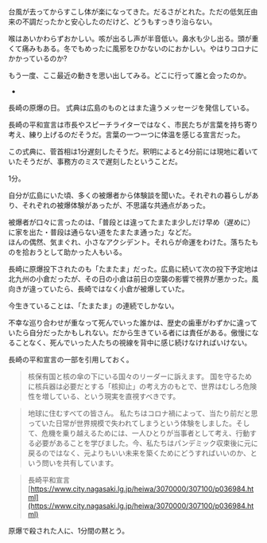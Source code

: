 台風が去ってからすこし体が楽になってきた。だるさがとれた。ただの低気圧由来の不調だったかと安心したのだけど、どうもすっきり治らない。

喉はあいかわらずおかしい。咳が出るし声が半音低い。鼻水も少し出る。頭が重くて痛みもある。冬でもめったに風邪をひかないのにおかしい。やはりコロナにかかっているのか?

もう一度、ここ最近の動きを思い出してみる。どこに行って誰と会ったのか。

-

長崎の原爆の日。
式典は広島のものとはまた違うメッセージを発信している。

長崎の平和宣言は市長やスピーチライターではなく、市民たちが言葉を持ち寄り考え、練り上げるのだそうだ。言葉の一つ一つに体温を感じる宣言だった。

この式典に、菅首相は1分遅刻したそうだ。釈明によると4分前には現地に着いていたそうだが、事務方のミスで遅刻したということだ。

1分。

自分が広島にいた頃、多くの被爆者から体験談を聞いた。それぞれの暮らしがあり、それぞれの被爆体験があったが、不思議な共通点があった。

被爆者が口々に言ったのは、「普段とは違ってたまたま少しだけ早め（遅めに）に家を出た・普段は通らない道をたまたま通った」などだ。  
ほんの偶然、気まぐれ、小さなアクシデント。それらが命運をわけた。落ちたものを拾おうとして助かった人もいる。

長崎に原爆投下されたのも「たまたま」だった。広島に続いて次の投下予定地は北九州の小倉だったが、その日の小倉は前日の空襲の影響で視界が悪かった。風向きが違っていたら、長崎ではなく小倉が被爆していた。

今生きていることは、「たまたま」の連続でしかない。

不幸な巡り合わせが重なって死んでいった誰かは、歴史の歯車がわずかに違っていたら自分だったかもしれない。だから生きている者には責任がある。傲慢になることなく、死んでいった人たちの視線を背中に感じ続けなければいけない。

長崎の平和宣言の一部を引用しておく。

> 核保有国と核の傘の下にいる国々のリーダーに訴えます。
> 国を守るために核兵器は必要だとする「核抑止」の考え方のもとで、世界はむしろ危険性を増している、という現実を直視すべきです。

> 地球に住むすべての皆さん。
> 私たちはコロナ禍によって、当たり前だと思っていた日常が世界規模で失われてしまうという体験をしました。そして、危機を乗り越えるためには、一人ひとりが当事者として考え、行動する必要があることを学びました。今、私たちはパンデミック収束後に元に戻るのではなく、元よりもいい未来を築くためにどうすればいいのか、という問いを共有しています。

> 長崎平和宣言[https://www.city.nagasaki.lg.jp/heiwa/3070000/307100/p036984.html](https://www.city.nagasaki.lg.jp/heiwa/3070000/307100/p036984.html)

原爆で殺された人に、1分間の黙とう。